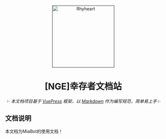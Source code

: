 <p align="center">
  <a href="">
    <img src="https://img.skyxk.cn/images/2023/06/08/ggkRt.png" width="200" height="200" alt="Rhyheart">
  </a>
</p>

<div align="center">

  # [NGE]幸存者文档站

  _✨ 本文档项目基于 [VuePress](https://v2.vuepress.vuejs.org/zh/) 框架，以 [Markdown](https://v2.vuepress.vuejs.org/zh/guide/markdown.html) 作为编写规范，简单易上手✨_

</div>

## 文档说明

本文档为MiaBot的使用文档！